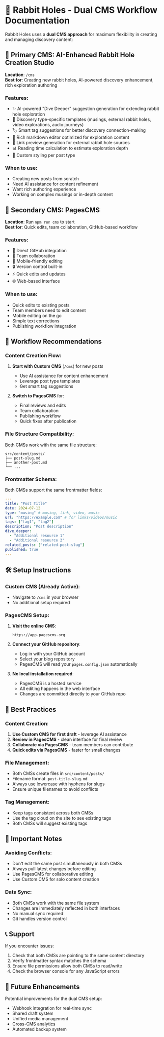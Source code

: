 # 🐰 Rabbit Holes - Dual CMS Workflow Documentation

Rabbit Holes uses a **dual CMS approach** for maximum flexibility in creating and managing discovery content:

## 🚀 Primary CMS: AI-Enhanced Rabbit Hole Creation Studio
**Location**: `/cms`  
**Best for**: Creating new rabbit holes, AI-powered discovery enhancement, rich exploration authoring

### Features:
- ✨ AI-powered "Dive Deeper" suggestion generation for extending rabbit hole exploration
- 🎯 Discovery type-specific templates (musings, external rabbit holes, video explorations, audio journeys)
- 🏷️ Smart tag suggestions for better discovery connection-making
- 📝 Rich markdown editor optimized for exploration content
- 🔗 Link preview generation for external rabbit hole sources
- 📊 Reading time calculation to estimate exploration depth
- 🎨 Custom styling per post type

### When to use:
- Creating new posts from scratch
- Need AI assistance for content refinement
- Want rich authoring experience
- Working on complex musings or in-depth content

## 📝 Secondary CMS: PagesCMS
**Location**: Run `npm run cms` to start  
**Best for**: Quick edits, team collaboration, GitHub-based workflow

### Features:
- 🔄 Direct GitHub integration
- 👥 Team collaboration
- 📱 Mobile-friendly editing
- 🔒 Version control built-in
- ⚡ Quick edits and updates
- 🌐 Web-based interface

### When to use:
- Quick edits to existing posts
- Team members need to edit content
- Mobile editing on the go
- Simple text corrections
- Publishing workflow integration

## 🔄 Workflow Recommendations

### Content Creation Flow:
1. **Start with Custom CMS** (`/cms`) for new posts
   - Use AI assistance for content enhancement
   - Leverage post type templates
   - Get smart tag suggestions

2. **Switch to PagesCMS** for:
   - Final reviews and edits
   - Team collaboration
   - Publishing workflow
   - Quick fixes after publication

### File Structure Compatibility:
Both CMSs work with the same file structure:
```
src/content/posts/
├── post-slug.md
├── another-post.md
└── ...
```

### Frontmatter Schema:
Both CMSs support the same frontmatter fields:
```yaml
---
title: "Post Title"
date: 2024-07-12
type: "musing" # musing, link, video, music
url: "https://example.com" # for links/videos/music
tags: ["tag1", "tag2"]
description: "Post description"
dive_deeper:
  - "Additional resource 1"
  - "Additional resource 2"
related_posts: ["related-post-slug"]
published: true
---
```

## 🛠️ Setup Instructions

### Custom CMS (Already Active):
- Navigate to `/cms` in your browser
- No additional setup required

### PagesCMS Setup:
1. **Visit the online CMS**:
   ```
   https://app.pagescms.org
   ```

2. **Connect your GitHub repository**:
   - Log in with your GitHub account
   - Select your blog repository
   - PagesCMS will read your `pages.config.json` automatically

3. **No local installation required**:
   - PagesCMS is a hosted service
   - All editing happens in the web interface
   - Changes are committed directly to your GitHub repo

## 🎯 Best Practices

### Content Creation:
1. **Use Custom CMS for first draft** - leverage AI assistance
2. **Review in PagesCMS** - clean interface for final review
3. **Collaborate via PagesCMS** - team members can contribute
4. **Quick edits via PagesCMS** - faster for small changes

### File Management:
- Both CMSs create files in `src/content/posts/`
- Filename format: `post-title-slug.md`
- Always use lowercase with hyphens for slugs
- Ensure unique filenames to avoid conflicts

### Tag Management:
- Keep tags consistent across both CMSs
- Use the tag cloud on the site to see existing tags
- Both CMSs will suggest existing tags

## 🚨 Important Notes

### Avoiding Conflicts:
- Don't edit the same post simultaneously in both CMSs
- Always pull latest changes before editing
- Use PagesCMS for collaborative editing
- Use Custom CMS for solo content creation

### Data Sync:
- Both CMSs work with the same file system
- Changes are immediately reflected in both interfaces
- No manual sync required
- Git handles version control

## 📞 Support

If you encounter issues:
1. Check that both CMSs are pointing to the same content directory
2. Verify frontmatter syntax matches the schema
3. Ensure file permissions allow both CMSs to read/write
4. Check the browser console for any JavaScript errors

## 🔮 Future Enhancements

Potential improvements for the dual CMS setup:
- Webhook integration for real-time sync
- Shared draft system
- Unified media management
- Cross-CMS analytics
- Automated backup system